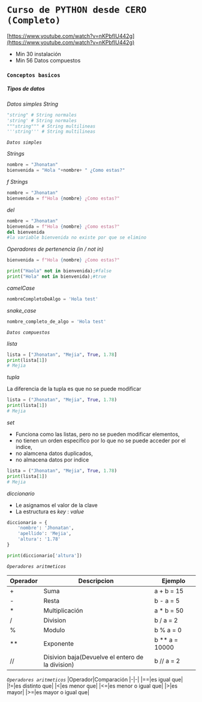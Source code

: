 # `Curso de PYTHON desde CERO (Completo)`

[https://www.youtube.com/watch?v=nKPbfIU442g](https://www.youtube.com/watch?v=nKPbfIU442g)

- Min 30 instalación
- Min 56 Datos compuestos



### `Conceptos basicos`
##### _Tipos de datos_
*Datos simples*
_String_
```py
"string" # String normales
'string' # String normales
"""string""" # String multilineas
'''string''' # String multilineas
```

*`Datos simples`*

*Strings*
```py
nombre = "Jhonatan"
bienvenida = "Hola "+nombre+ " ¿Como estas?"
```

*f Strings*
```py
nombre = "Jhonatan"
bienvenida = f"Hola {nombre} ¿Como estas?"
```

*del*
```py
nombre = "Jhonatan"
bienvenida = f"Hola {nombre} ¿Como estas?"
del bienvenida
#la variable bienvenida no existe por que se elimino
```

_Operadores de pertenencia (in / not in)_
```py
bienvenida = f"Hola {nombre} ¿Como estas?"

print("Haola" not in bienvenida);#false
print("Hola" not in bienvenida);#true
```

*camelCase*
```py
nombreCompletoDeAlgo = 'Hola test'
```

*snake_case*
```py
nombre_completo_de_algo = 'Hola test'
```

*`Datos compuestos`*

*lista*
```py
lista = ["Jhonatan", "Mejia", True, 1.78]
print(lista[1])
# Mejia
```

*tupla*

La diferencia de la tupla es que no se puede modificar
```py
lista = ("Jhonatan", "Mejia", True, 1.78)
print(lista[1])
# Mejia
```

*set*

- Funciona como las listas, pero no se pueden modificar elementos, 
- no tienen un orden especifico por lo que no se puede acceder por el indice, 
- no alamcena datos duplicados, 
- no almacena datos por indice
```py
lista = ("Jhonatan", "Mejia", True, 1.78)
print(lista[1])
# Mejia
```

*diccionario*
- Le asignamos el valor de la clave
- La estructura es _key_ : _value_
```py
diccionario = {
    'nombre': 'Jhonatan',
    'apellido': 'Mejia',
    'altura': '1.78'
}

print(diccionario['altura'])
```

*`Operadores aritmeticos`*

|Operador|Descripcion|Ejemplo|
|-|-|-|
|+|Suma|a + b = 15|
|-|Resta|b - a = 5|
|*|Multiplicación|a * b = 50|
|/|Division|b / a = 2|
|%|Modulo|b % a = 0|
|**|Exponente|b ** a = 10000|
|//|Disivion baja(Devuelve el entero de la division)|b // a = 2|


*`Operadores aritmeticos`*
|Operador|Comparación
|-|-|
|==|es igual que|
|!=|es distinto que|
|<|es menor que|
|<=|es menor o igual que|
|>|es mayor|
|>=|es mayor o igual que|

